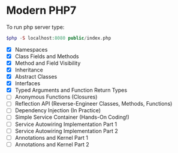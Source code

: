 # Modern PHP7

To run php server type:
```php
$php -S localhost:8080 public/index.php
```

- [x] Namespaces
- [x] Class Fields and Methods
- [x] Method and Field Visibility
- [x] Inheritance
- [x] Abstract Classes
- [x] Interfaces
- [x] Typed Arguments and Function Return Types
- [ ] Anonymous Functions (Closures)
- [ ] Reflection API (Reverse-Engineer Classes, Methods, Functions)
- [ ] Dependency Injection (In Practice)
- [ ] Simple Service Container (Hands-On Coding!)
- [ ] Service Autowiring Implementation Part 1
- [ ] Service Autowiring Implementation Part 2
- [ ] Annotations and Kernel Part 1
- [ ] Annotations and Kernel Part 2